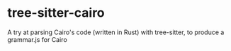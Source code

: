 # tree-sitter-cairo
A try at parsing Cairo's code (written in Rust) with tree-sitter, to produce a grammar.js for Cairo
